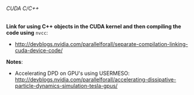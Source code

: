 ###### CUDA C/C++

**Link for using C++ objects in the CUDA kernel and then compiling the code using** `nvcc`:
  + <http://devblogs.nvidia.com/parallelforall/separate-compilation-linking-cuda-device-code/>
  
**Notes**:
  + Accelerating DPD on GPU's using USERMESO: <http://devblogs.nvidia.com/parallelforall/accelerating-dissipative-particle-dynamics-simulation-tesla-gpus/>
